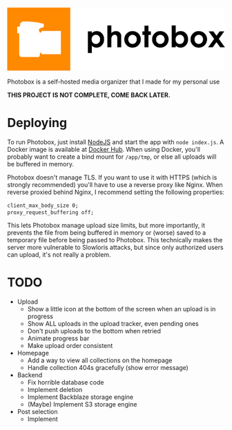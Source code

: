 ![logo](photobox-logo-black.png)

Photobox is a self-hosted media organizer that I made for my personal use

**THIS PROJECT IS NOT COMPLETE, COME BACK LATER.**

# Deploying

To run Photobox, just install [NodeJS](https://nodejs.org/en/download/) and start the app with `node index.js`. A Docker image is available at [Docker Hub](https://hub.docker.com/r/adrian154/photobox). When using Docker, you'll probably want to create a bind mount for `/app/tmp`, or else all uploads will be buffered in memory.

Photobox doesn't manage TLS. If you want to use it with HTTPS (which is strongly recommended) you'll have to use a reverse proxy like Nginx. When reverse proxied behind Nginx, I recommend setting the following properties:

```
client_max_body_size 0;
proxy_request_buffering off;
```

This lets Photobox manage upload size limits, but more importantly, it prevents the file from being buffered in memory or (worse) saved to a temporary file before being passed to Photobox. This technically makes the server more vulnerable to Slowloris attacks, but since only authorized users can upload, it's not really a problem.

# TODO
* Upload
    * Show a little icon at the bottom of the screen when an upload is in progress
    * Show ALL uploads in the upload tracker, even pending ones
    * Don't push uploads to the bottom when retried
    * Animate progress bar
    * Make upload order consistent
* Homepage
    * Add a way to view all collections on the homepage
    * Handle collection 404s gracefully (show error message)
* Backend
    * Fix horrible database code
    * Implement deletion
    * Implement Backblaze storage engine
    * (Maybe) Implement S3 storage engine
* Post selection
    * Implement